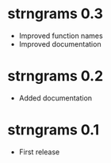 # strngrams 0.3

- Improved function names
- Improved documentation

# strngrams 0.2

- Added documentation

# strngrams 0.1

- First release
